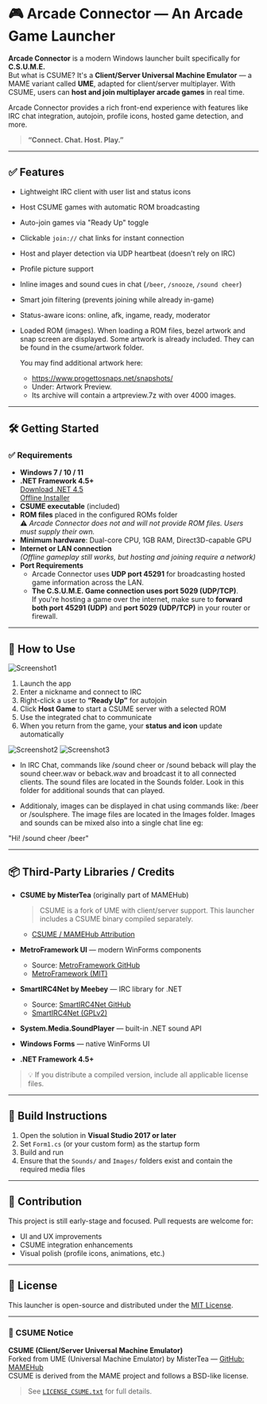 # 🎮 Arcade Connector — An Arcade Game Launcher

**Arcade Connector** is a modern Windows launcher built specifically for **C.S.U.M.E.**  
But what is CSUME? It's a **Client/Server Universal Machine Emulator** — a MAME variant called **UME**, adapted for client/server multiplayer. With CSUME, users can **host and join multiplayer arcade games** in real time.

Arcade Connector provides a rich front-end experience with features like IRC chat integration, autojoin, profile icons, hosted game detection, and more.

> **“Connect. Chat. Host. Play.”**

---

## ✅ Features

- Lightweight IRC client with user list and status icons  
- Host CSUME games with automatic ROM broadcasting  
- Auto-join games via "Ready Up" toggle  
- Clickable `join://` chat links for instant connection  
- Host and player detection via UDP heartbeat (doesn’t rely on IRC)  
- Profile picture support  
- Inline images and sound cues in chat (`/beer`, `/snooze`, `/sound cheer`)  
- Smart join filtering (prevents joining while already in-game)  
- Status-aware icons: online, afk, ingame, ready, moderator
- Loaded ROM (images). When loading a ROM files, bezel artwork and snap screen are displayed.
  Some artwork is already included. They can be found in the csume/artwork folder.    
  
  You may find additional artwork here: 
  - https://www.progettosnaps.net/snapshots/
  - Under: Artwork Preview. 
  - Its archive will contain a artpreview.7z with over 4000 images.
---

## 🛠 Getting Started

### ✅ Requirements

- **Windows 7 / 10 / 11**
- **.NET Framework 4.5+**  
  [Download .NET 4.5](https://www.microsoft.com/en-us/download/details.aspx?id=30653)  
  [Offline Installer](https://www.microsoft.com/en-us/download/details.aspx?id=30653)
- **CSUME executable** (included)  
- **ROM files** placed in the configured ROMs folder  
  ⚠️ *Arcade Connector does not and will not provide ROM files. Users must supply their own.*
- **Minimum hardware**: Dual-core CPU, 1GB RAM, Direct3D-capable GPU  
- **Internet or LAN connection**  
  *(Offline gameplay still works, but hosting and joining require a network)*
- **Port Requirements**  
  - Arcade Connector uses **UDP port 45291** for broadcasting hosted game information across the LAN.  
  - **The C.S.U.M.E. Game connection uses port 5029 (UDP/TCP)**.  
    If you're hosting a game over the internet, make sure to **forward both port 45291 (UDP)** and **port 5029 (UDP/TCP)** in your router or firewall.



---

## 🚀 How to Use

![Screenshot1](images/ac_siteshot1.png)

1. Launch the app  
2. Enter a nickname and connect to IRC  
3. Right-click a user to **“Ready Up”** for autojoin  
4. Click **Host Game** to start a CSUME server with a selected ROM  
5. Use the integrated chat to communicate  
6. When you return from the game, your **status and icon** update automatically  

![Screenshot2](images/ac_siteshot2.png)
![Screenshot3](images/ac_siteshot3.png)

+ In IRC Chat, commands like /sound cheer or /sound beback
will play the sound cheer.wav or beback.wav and broadcast it
to all connected clients. The sound files are located in the Sounds folder.
Look in this folder for additional sounds that can played. 

+ Additionaly, images can be displayed in chat using commands like:
/beer or /soulsphere. The image files are located in the Images folder.
Images and sounds can be mixed also into a single chat line eg:

"Hi! /sound cheer /beer" 

---

## 📦 Third-Party Libraries / Credits

- **CSUME by MisterTea** (originally part of MAMEHub)  
  > CSUME is a fork of UME with client/server support. This launcher includes a CSUME binary compiled separately.  
  - [CSUME / MAMEHub Attribution](docs/licenses/LICENSE_CSUME.txt)

- **MetroFramework UI** — modern WinForms components  
  - Source: [MetroFramework GitHub](https://github.com/thielj/MetroFramework)  
  - [MetroFramework (MIT)](docs/licenses/LICENSE_MetroFramework.txt)

- **SmartIRC4Net by Meebey** — IRC library for .NET  
  - Source: [SmartIRC4Net GitHub](https://github.com/meebey/SmartIrc4net)  
  - [SmartIRC4Net (GPLv2)](docs/licenses/LICENSE_SmartIRC4Net.txt)

- **System.Media.SoundPlayer** — built-in .NET sound API  
- **Windows Forms** — native WinForms UI  
- **.NET Framework 4.5+**

> 💡 If you distribute a compiled version, include all applicable license files.

---

## 🔧 Build Instructions

1. Open the solution in **Visual Studio 2017 or later**  
2. Set `Form1.cs` (or your custom form) as the startup form  
3. Build and run  
4. Ensure that the `Sounds/` and `Images/` folders exist and contain the required media files  

---

## 🤝 Contribution

This project is still early-stage and focused. Pull requests are welcome for:

- UI and UX improvements  
- CSUME integration enhancements  
- Visual polish (profile icons, animations, etc.)

---

## 📄 License

This launcher is open-source and distributed under the [MIT License](LICENSE.md).

---

### 🔌 CSUME Notice

**CSUME (Client/Server Universal Machine Emulator)**  
Forked from UME (Universal Machine Emulator) by MisterTea — [GitHub: MAMEHub](https://github.com/MisterTea/MAMEHub)  
CSUME is derived from the MAME project and follows a BSD-like license.  

> See [`LICENSE_CSUME.txt`](docs/licenses/LICENSE_CSUME.txt) for full details.
